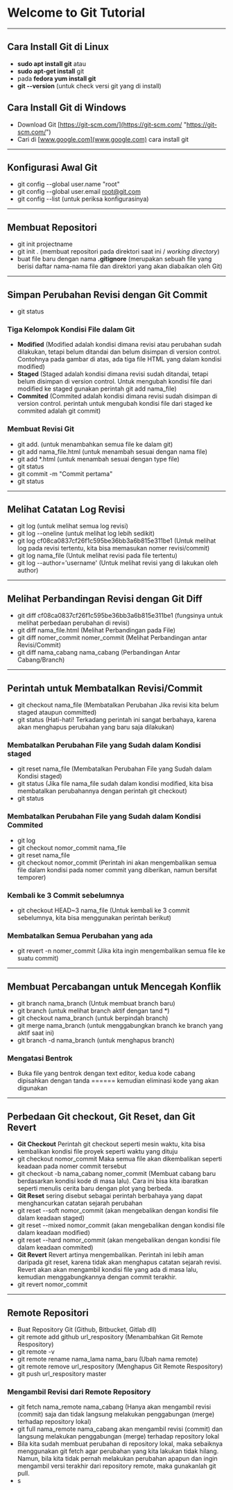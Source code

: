 # Welcome to Git Tutorial

----------

## Cara Install Git di Linux
- **sudo apt install git** atau
- **sudo apt-get install** git
- pada **fedora yum install git**
- **git --version** (untuk check versi git yang di install)

## Cara Install Git di Windows
- Download Git [https://git-scm.com/](https://git-scm.com/ "https://git-scm.com/")
- Cari di [www.google.com](www.google.com) cara install git

----------

## Konfigurasi Awal Git
- git config --global user.name "root"
- git config --global user.email root@git.com
- git config --list (untuk periksa konfigurasinya)

----------

## Membuat Repositori
- git init projectname
- git init . (membuat repositori pada direktori saat ini / *working directory*)
- buat file baru dengan nama **.gitignore** (merupakan sebuah file yang berisi daftar nama-nama file dan direktori yang akan diabaikan oleh Git)

----------

## Simpan Perubahan Revisi dengan Git Commit
- git status

### Tiga Kelompok Kondisi File dalam Git
- **Modified** (Modified adalah kondisi dimana revisi atau perubahan sudah dilakukan, tetapi belum ditandai dan belum disimpan di version control. Contohnya pada gambar di atas, ada tiga file HTML yang dalam kondisi modified)
- **Staged** (Staged adalah kondisi dimana revisi sudah ditandai, tetapi belum disimpan di version control. Untuk mengubah kondisi file dari modified ke staged gunakan perintah git add nama_file) 
- **Commited** (Commited adalah kondisi dimana revisi sudah disimpan di version control. perintah untuk mengubah kondisi file dari staged ke commited adalah git commit)

### Membuat Revisi Git
- git add. (untuk menambahkan semua file ke dalam git)
- git add nama_file.html (untuk menambah sesuai dengan nama file)
- git add *.html (untuk menambah sesuai dengan type file)
- git status
- git commit -m "Commit pertama"
- git status

----------

## Melihat Catatan Log Revisi
- git log (untuk melihat semua log revisi)
- git log --oneline (untuk melihat log lebih sedikit)
- git log cf08ca0837cf26f1c595be36bb3a6b815e311be1 (Untuk melihat log pada revisi tertentu, kita bisa memasukan nomer revisi/commit)
- git log nama_file (Untuk melihat revisi pada file tertentu)
- git log --author='username' (Untuk melihat revisi yang di lakukan oleh author)

----------

## Melihat Perbandingan Revisi dengan Git Diff
- git diff cf08ca0837cf26f1c595be36bb3a6b815e311be1 (fungsinya untuk melihat perbedaan perubahan di revisi)
- git diff nama_file.html (Melihat Perbandingan pada File)
- git diff nomer_commit nomer_commit (Melihat Perbandingan antar Revisi/Commit)
- git diff nama_cabang nama_cabang (Perbandingan Antar Cabang/Branch)

----------

## Perintah untuk Membatalkan Revisi/Commit
- git checkout nama_file (Membatalkan Perubahan Jika revisi kita belum staged ataupun committed)
- git status (Hati-hati! Terkadang perintah ini sangat berbahaya, karena akan menghapus perubahan yang baru saja dilakukan)

### Membatalkan Perubahan File yang Sudah dalam Kondisi staged

- git reset nama_file (Membatalkan Perubahan File yang Sudah dalam Kondisi staged)
- git status (Jika file nama_file sudah dalam kondisi modified, kita bisa membatalkan perubahannya dengan perintah git checkout)
- git status

### Membatalkan Perubahan File yang Sudah dalam Kondisi Commited
- git log
- git checkout nomor_commit nama_file 
- git reset nama_file
- git checkout nomor_commit (Perintah ini akan mengembalikan semua file dalam kondisi pada nomer commit yang diberikan, namun bersifat temporer)

### Kembali ke 3 Commit sebelumnya

- git checkout HEAD~3 nama_file (Untuk kembali ke 3 commit sebelumnya, kita bisa menggunakan perintah berikut)

### Membatalkan Semua Perubahan yang ada

- git revert -n nomer_commit (Jika kita ingin mengembalikan semua file ke suatu commit)


----------

## Membuat Percabangan untuk Mencegah Konflik

- git branch nama_branch (Untuk membuat branch baru)
- git branch (untuk melihat branch aktif dengan tand *)
- git checkout nama_branch (untuk berpindah branch)
- git merge nama_branch (untuk menggabungkan branch ke branch yang aktif saat ini)
- git branch -d nama_branch (untuk menghapus branch)

### Mengatasi Bentrok
- Buka file yang bentrok dengan text editor, kedua kode cabang dipisahkan dengan tanda ====== kemudian eliminasi kode yang akan digunakan

----------
## Perbedaan Git checkout, Git Reset, dan Git Revert
- **Git Checkout** Perintah git checkout seperti mesin waktu, kita bisa kembalikan kondisi file proyek seperti waktu yang dituju
- git checkout nomor_commit Maka semua file akan dikembalikan seperti keadaan pada nomer commit tersebut
- git checkout -b nama_cabang nomer_commit (Membuat cabang baru berdasarkan kondisi kode di masa lalu). Cara ini bisa kita ibaratkan seperti menulis cerita baru dengan plot yang berbeda.
- **Git Reset** sering disebut sebagai perintah berbahaya yang dapat menghancurkan catatan sejarah perubahan
- git reset --soft nomor_commit (akan mengebalikan dengan kondisi file dalam keadaan staged)
- git reset --mixed nomor_commit (akan mengebalikan dengan kondisi file dalam keadaan modified)
- git reset --hard nomor_commit (akan mengebalikan dengan kondisi file dalam keadaan commited)
- **Git Revert** Revert artinya mengembalikan. Perintah ini lebih aman daripada git reset, karena tidak akan menghapus catatan sejarah revisi. Revert akan akan mengambil kondisi file yang ada di masa lalu, kemudian menggabungkannya dengan commit terakhir.
- git revert nomor_commit

----------

## Remote Repositori
- Buat Repository Git (Github, Bitbucket, Gitlab dll)
- git remote add github url_respository (Menambahkan Git Remote Respository)
- git remote -v
- git remote rename nama_lama nama_baru (Ubah nama remote)
- git remote remove url_respository (Menghapus Git Remote Respository)
- git push url_respository master

### Mengambil Revisi dari Remote Repository
- git fetch nama_remote nama_cabang (Hanya akan mengambil revisi (commit) saja dan tidak langsung melakukan penggabungan (merge) terhadap repository lokal)
- git full nama_remote nama_cabang akan mengambil revisi (commit) dan langsung melakukan penggabungan (merge) terhadap repository lokal
- Bila kita sudah membuat perubahan di repository lokal, maka sebaiknya menggunakan git fetch agar perubahan yang kita lakukan tidak hilang. Namun, bila kita tidak pernah melakukan perubahan apapun dan ingin mengambil versi terakhir dari repository remote, maka gunakanlah git pull.
- s
